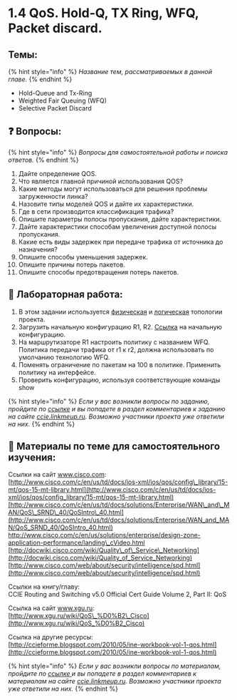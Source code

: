 # 1.4 QoS. Hold-Q, TX Ring, WFQ, Packet discard.

##  Темы:

{% hint style="info" %}
 _Название тем, рассматриваемых в данной главе._
{% endhint %}

* Hold-Queue and Tx-Ring
* Weighted Fair Queuing \(WFQ\)
* Selective Packet Discard

## ❓ Вопросы:

{% hint style="info" %}
  _Вопросы для самостоятельной работы и поиска ответов._
{% endhint %}

1. Дайте определение QOS.
2. Что является главной причиной использования QOS?
3. Какие методы могут использоваться для решения проблемы загруженности линка?
4. Назовите типы моделей QOS и дайте их характеристики.
5. Где в сети производится классификация трафика?
6. Опишите параметры полосы пропускания, дайте характеристики.
7. Дайте характеристики способам увеличения доступной полосы пропускания.
8. Какие есть виды задержек при передаче трафика от источника до назначения?
9. Опишите способы уменьшения задержек.
10. Опишите причины потерь пакетов.
11. Опишите способы предотвращения потерь пакетов.

## 📍 Лабораторная работа:

1. В этом задании используется [физическая](https://ccie.gitbook.io/ccie/topology#physic) и [логическая](https://ccie.gitbook.io/ccie/topology#logic) топологии проекта.
2. Загрузить начальную конфигурацию R1, R2. [Ссылка](https://drive.google.com/open?id=0ByVf6yfX4EBfZFFjU0hNWnlzLUE) на начальную конфигурацию.
3. На маршрутизаторе R1 настроить политику с названием WFQ. Политика передачи трафика от r1 к r2, должна использовать по умолчанию технологию WFQ.
4. Поменять ограничение по пакетам на 100 в политике. Применить политику на интерфейсе.
5. Проверить конфигурацию, используя соответствующие команды show

{% hint style="info" %}
 _Если у вас возникли вопросы по заданию, пройдите по_ [_ссылке_](http://ccie.linkmeup.ru/2016/04/11/laboratornaya-rabota-po-teme-4/) _и вы попадете в раздел комментариев к заданию на сайте_ [_ccie.linkmeup.ru_](http://ccie.linkmeup.ru/)_. Возможно участники проекта уже ответили на них._
{% endhint %}

## 📌 Материалы по теме для самостоятельного изучения:

Ссылки на сайт www.cisco.com:  
[http://www.cisco.com/c/en/us/td/docs/ios-xml/ios/qos/config\_library/15-mt/qos-15-mt-library.html](http://www.cisco.com/c/en/us/td/docs/ios-xml/ios/qos/config_library/15-mt/qos-15-mt-library.html)[http://www.cisco.com/c/en/us/td/docs/solutions/Enterprise/WAN\_and\_MAN/QoS\_SRND\_40/QoSIntro\_40.html](http://www.cisco.com/c/en/us/td/docs/solutions/Enterprise/WAN_and_MAN/QoS_SRND_40/QoSIntro_40.html)  
[http://www.cisco.com/c/en/us/solutions/enterprise/design-zone-application-performance/landing\_cVideo.html ](http://www.cisco.com/c/en/us/solutions/enterprise/design-zone-application-performance/landing_cVideo.html)  
[http://docwiki.cisco.com/wiki/Quality\_of\_Service\_Networking](http://docwiki.cisco.com/wiki/Quality_of_Service_Networking)  
[http://www.cisco.com/web/about/security/intelligence/spd.html](http://www.cisco.com/web/about/security/intelligence/spd.html)  


Ссылки на книгу/главу:  
CCIE Routing and Switching v5.0 Official Cert Guide Volume 2, Part II: QoS  


Ссылка на сайт www.xgu.ru:  
[http://www.xgu.ru/wiki/QoS\_%D0%B2\_Cisco](http://www.xgu.ru/wiki/QoS_%D0%B2_Cisco)  


Ссылка на другие ресурсы:  
[http://ccieforme.blogspot.com/2010/05/ine-workbook-vol-1-qos.html](http://ccieforme.blogspot.com/2010/05/ine-workbook-vol-1-qos.html)

{% hint style="info" %}
 _Если у вас возникли вопросы по материалам, пройдите по_ [_ссылке_ ](http://ccie.linkmeup.ru/2016/04/11/472/)_и вы попадете в раздел комментариев к материалам на сайте_ [_ccie.linkmeup.ru_](http://ccie.linkmeup.ru/)_. Возможно участники проекта уже ответили на них._
{% endhint %}

